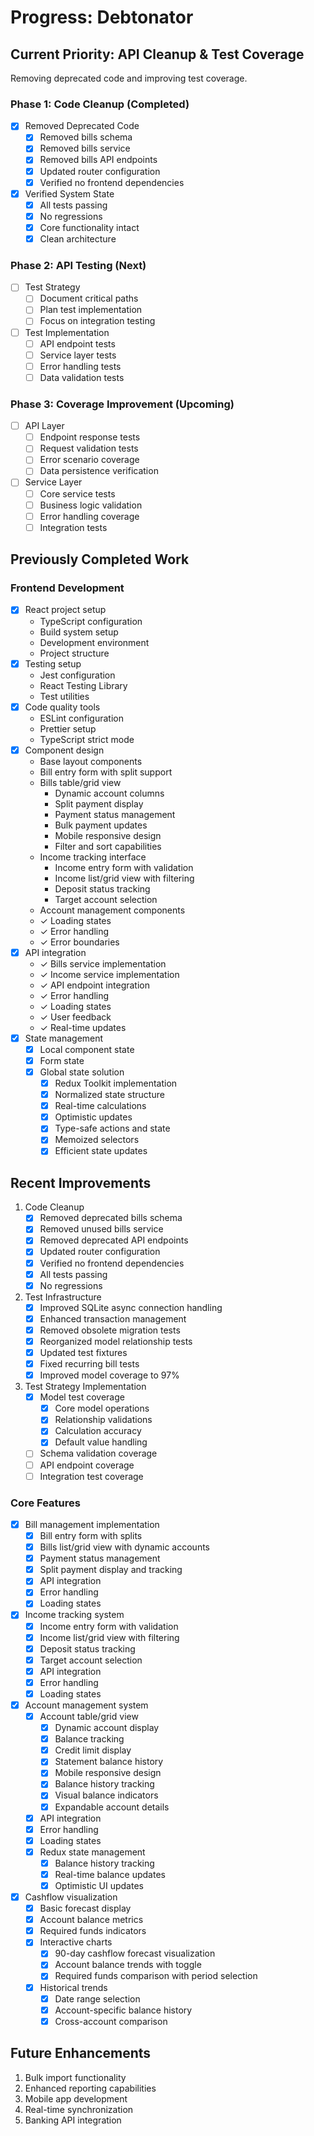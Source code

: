 # Progress: Debtonator

## Current Priority: API Cleanup & Test Coverage
Removing deprecated code and improving test coverage.

### Phase 1: Code Cleanup (Completed)
- [x] Removed Deprecated Code
  - [x] Removed bills schema
  - [x] Removed bills service
  - [x] Removed bills API endpoints
  - [x] Updated router configuration
  - [x] Verified no frontend dependencies
- [x] Verified System State
  - [x] All tests passing
  - [x] No regressions
  - [x] Core functionality intact
  - [x] Clean architecture

### Phase 2: API Testing (Next)
- [ ] Test Strategy
  - [ ] Document critical paths
  - [ ] Plan test implementation
  - [ ] Focus on integration testing
- [ ] Test Implementation
  - [ ] API endpoint tests
  - [ ] Service layer tests
  - [ ] Error handling tests
  - [ ] Data validation tests

### Phase 3: Coverage Improvement (Upcoming)
- [ ] API Layer
  - [ ] Endpoint response tests
  - [ ] Request validation tests
  - [ ] Error scenario coverage
  - [ ] Data persistence verification
- [ ] Service Layer
  - [ ] Core service tests
  - [ ] Business logic validation
  - [ ] Error handling coverage
  - [ ] Integration tests

## Previously Completed Work

### Frontend Development
- [x] React project setup
  - TypeScript configuration
  - Build system setup
  - Development environment
  - Project structure
- [x] Testing setup
  - Jest configuration
  - React Testing Library
  - Test utilities
- [x] Code quality tools
  - ESLint configuration
  - Prettier setup
  - TypeScript strict mode
- [x] Component design
  - Base layout components
  - Bill entry form with split support
  - Bills table/grid view
    - Dynamic account columns
    - Split payment display
    - Payment status management
    - Bulk payment updates
    - Mobile responsive design
    - Filter and sort capabilities
  - Income tracking interface
    - Income entry form with validation
    - Income list/grid view with filtering
    - Deposit status tracking
    - Target account selection
  - Account management components
  - ✓ Loading states
  - ✓ Error handling
  - ✓ Error boundaries
- [x] API integration
  - ✓ Bills service implementation
  - ✓ Income service implementation
  - ✓ API endpoint integration
  - ✓ Error handling
  - ✓ Loading states
  - ✓ User feedback
  - ✓ Real-time updates
- [x] State management
  - [x] Local component state
  - [x] Form state
  - [x] Global state solution
    - [x] Redux Toolkit implementation
    - [x] Normalized state structure
    - [x] Real-time calculations
    - [x] Optimistic updates
    - [x] Type-safe actions and state
    - [x] Memoized selectors
    - [x] Efficient state updates

## Recent Improvements
1. Code Cleanup
   - [x] Removed deprecated bills schema
   - [x] Removed unused bills service
   - [x] Removed deprecated API endpoints
   - [x] Updated router configuration
   - [x] Verified no frontend dependencies
   - [x] All tests passing
   - [x] No regressions

2. Test Infrastructure
   - [x] Improved SQLite async connection handling
   - [x] Enhanced transaction management
   - [x] Removed obsolete migration tests
   - [x] Reorganized model relationship tests
   - [x] Updated test fixtures
   - [x] Fixed recurring bill tests
   - [x] Improved model coverage to 97%

3. Test Strategy Implementation
   - [x] Model test coverage
     - [x] Core model operations
     - [x] Relationship validations
     - [x] Calculation accuracy
     - [x] Default value handling
   - [ ] Schema validation coverage
   - [ ] API endpoint coverage
   - [ ] Integration test coverage

### Core Features
- [x] Bill management implementation
  - [x] Bill entry form with splits
  - [x] Bills list/grid view with dynamic accounts
  - [x] Payment status management
  - [x] Split payment display and tracking
  - [x] API integration
  - [x] Error handling
  - [x] Loading states
- [x] Income tracking system
  - [x] Income entry form with validation
  - [x] Income list/grid view with filtering
  - [x] Deposit status tracking
  - [x] Target account selection
  - [x] API integration
  - [x] Error handling
  - [x] Loading states
- [x] Account management system
  - [x] Account table/grid view
    - [x] Dynamic account display
    - [x] Balance tracking
    - [x] Credit limit display
    - [x] Statement balance history
    - [x] Mobile responsive design
    - [x] Balance history tracking
    - [x] Visual balance indicators
    - [x] Expandable account details
  - [x] API integration
  - [x] Error handling
  - [x] Loading states
  - [x] Redux state management
    - [x] Balance history tracking
    - [x] Real-time balance updates
    - [x] Optimistic UI updates
- [x] Cashflow visualization
  - [x] Basic forecast display
  - [x] Account balance metrics
  - [x] Required funds indicators
  - [x] Interactive charts
    - [x] 90-day cashflow forecast visualization
    - [x] Account balance trends with toggle
    - [x] Required funds comparison with period selection
  - [x] Historical trends
    - [x] Date range selection
    - [x] Account-specific balance history
    - [x] Cross-account comparison

## Future Enhancements
1. Bulk import functionality
2. Enhanced reporting capabilities
3. Mobile app development
4. Real-time synchronization
5. Banking API integration
